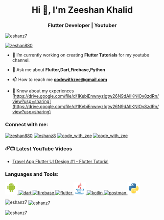 <h1 align="center">Hi 👋, I'm Zeeshan Khalid</h1>
<h3 align="center">Flutter Developer | Youtuber</h3>


<p align="left"> <img src="https://komarev.com/ghpvc/?username=eshanz7&label=Profile%20views&color=0e75b6&style=flat" alt="eshanz7" /> </p>

<p align="left"> <a href="https://twitter.com/zeshan880" target="blank"><img src="https://img.shields.io/twitter/follow/zeshan880?logo=twitter&style=for-the-badge" alt="zeshan880" /></a> </p>

- 🔭 I’m currently working on creating **Flutter Tutorials** for my youtube channel.

- 💬 Ask me about **Flutter,Dart,Firebase,Python**

- 📫 How to reach me **codewithzee@gmail.com**

- 📄 Know about my experiences [https://drive.google.com/file/d/1KebiEnwnyzIgtw26N9dAlIKNIOy8zdRn/view?usp=sharing](https://drive.google.com/file/d/1KebiEnwnyzIgtw26N9dAlIKNIOy8zdRn/view?usp=sharing)

<h3 align="left">Connect with me:</h3>
<p align="left">
<a href="https://twitter.com/zeshan880" target="blank"><img align="center" src="https://raw.githubusercontent.com/rahuldkjain/github-profile-readme-generator/master/src/images/icons/Social/twitter.svg" alt="zeshan880" height="30" width="40" /></a>
<a href="https://linkedin.com/in/eshanz8" target="blank"><img align="center" src="https://raw.githubusercontent.com/rahuldkjain/github-profile-readme-generator/master/src/images/icons/Social/linked-in-alt.svg" alt="eshanz8" height="30" width="40" /></a>
<a href="https://instagram.com/code_with_zee" target="blank"><img align="center" src="https://raw.githubusercontent.com/rahuldkjain/github-profile-readme-generator/master/src/images/icons/Social/instagram.svg" alt="code_with_zee" height="30" width="40" /></a>
<a href="https://www.youtube.com/c/code_with_zee" target="blank"><img align="center" src="https://raw.githubusercontent.com/rahuldkjain/github-profile-readme-generator/master/src/images/icons/Social/youtube.svg" alt="code_with_zee" height="30" width="40" /></a>
</p>

<h3 dir="auto"><a id="user-content--latest-youtube-videos" class="anchor" aria-hidden="true" href="#-latest-youtube-videos"><svg class="octicon octicon-link" viewBox="0 0 16 16" version="1.1" width="16" height="16" aria-hidden="true"><path d="m7.775 3.275 1.25-1.25a3.5 3.5 0 1 1 4.95 4.95l-2.5 2.5a3.5 3.5 0 0 1-4.95 0 .751.751 0 0 1 .018-1.042.751.751 0 0 1 1.042-.018 1.998 1.998 0 0 0 2.83 0l2.5-2.5a2.002 2.002 0 0 0-2.83-2.83l-1.25 1.25a.751.751 0 0 1-1.042-.018.751.751 0 0 1-.018-1.042Zm-4.69 9.64a1.998 1.998 0 0 0 2.83 0l1.25-1.25a.751.751 0 0 1 1.042.018.751.751 0 0 1 .018 1.042l-1.25 1.25a3.5 3.5 0 1 1-4.95-4.95l2.5-2.5a3.5 3.5 0 0 1 4.95 0 .751.751 0 0 1-.018 1.042.751.751 0 0 1-1.042.018 1.998 1.998 0 0 0-2.83 0l-2.5 2.5a1.998 1.998 0 0 0 0 2.83Z"></path></svg></a><g-emoji class="g-emoji" alias="tv" fallback-src="https://github.githubassets.com/images/icons/emoji/unicode/1f4fa.png">📺</g-emoji> Latest YouTube Videos</h3>

<ul dir="auto">
<li><a href="https://youtu.be/jDpxLC0BzkU" rel="nofollow">Travel App Flutter UI Design #1 - Flutter Tutorial</a></li></ul>

<h3 align="left">Languages and Tools:</h3>
<p align="left"> <a href="https://developer.android.com" target="_blank" rel="noreferrer"> <img src="https://raw.githubusercontent.com/devicons/devicon/master/icons/android/android-original-wordmark.svg" alt="android" width="40" height="40"/> </a> <a href="https://dart.dev" target="_blank" rel="noreferrer"> <img src="https://www.vectorlogo.zone/logos/dartlang/dartlang-icon.svg" alt="dart" width="40" height="40"/> </a> <a href="https://firebase.google.com/" target="_blank" rel="noreferrer"> <img src="https://www.vectorlogo.zone/logos/firebase/firebase-icon.svg" alt="firebase" width="40" height="40"/> </a> <a href="https://flutter.dev" target="_blank" rel="noreferrer"> <img src="https://www.vectorlogo.zone/logos/flutterio/flutterio-icon.svg" alt="flutter" width="40" height="40"/> </a> <a href="https://www.java.com" target="_blank" rel="noreferrer"> <img src="https://raw.githubusercontent.com/devicons/devicon/master/icons/java/java-original.svg" alt="java" width="40" height="40"/> </a> <a href="https://kotlinlang.org" target="_blank" rel="noreferrer"> <img src="https://www.vectorlogo.zone/logos/kotlinlang/kotlinlang-icon.svg" alt="kotlin" width="40" height="40"/> </a> <a href="https://postman.com" target="_blank" rel="noreferrer"> <img src="https://www.vectorlogo.zone/logos/getpostman/getpostman-icon.svg" alt="postman" width="40" height="40"/> </a> <a href="https://www.python.org" target="_blank" rel="noreferrer"> <img src="https://raw.githubusercontent.com/devicons/devicon/master/icons/python/python-original.svg" alt="python" width="40" height="40"/> </a> </p>

<p><img align="left" src="https://github-readme-stats.vercel.app/api/top-langs?username=eshanz7&show_icons=true&locale=en&layout=compact" alt="eshanz7" /></p>

<p>&nbsp;<img align="center" src="https://github-readme-stats.vercel.app/api?username=eshanz7&show_icons=true&locale=en" alt="eshanz7" /></p>

<p><img align="center" src="https://github-readme-streak-stats.herokuapp.com/?user=eshanz7&" alt="eshanz7" /></p>
